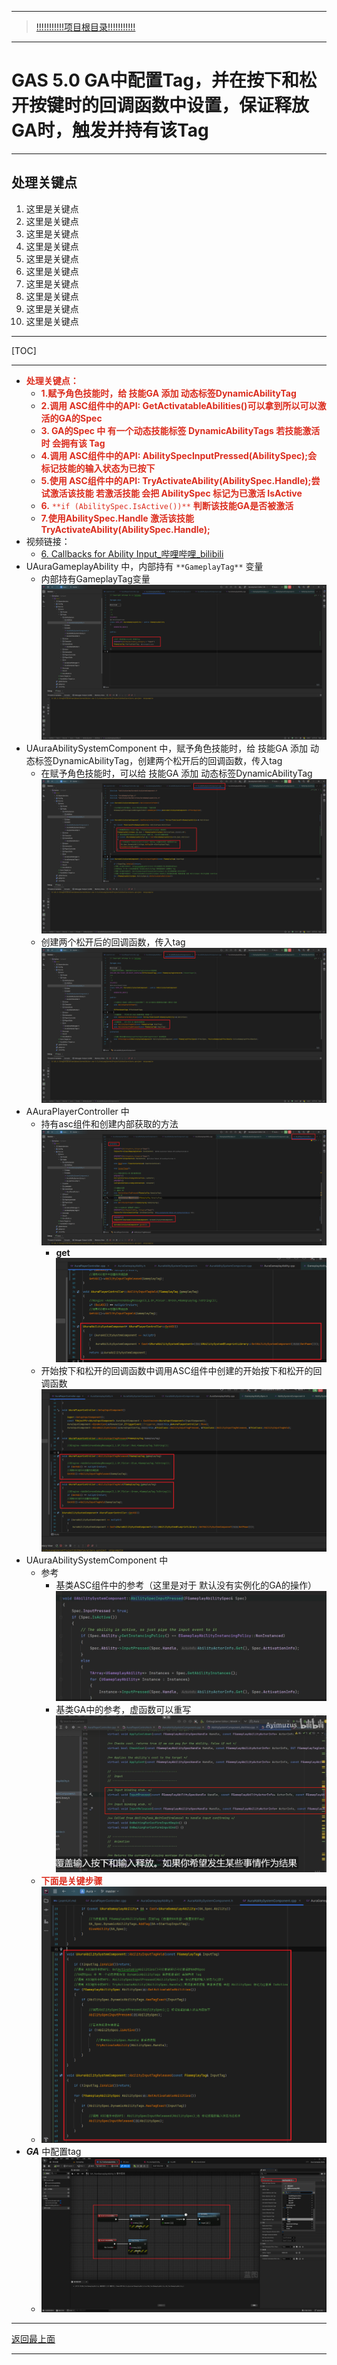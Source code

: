 ___________________________________________________________________________________________
> [!!!!!!!!!!!项目根目录!!!!!!!!!!!](./!!!!!!!!!!!项目目录!!!!!!!!!!!.md)

___________________________________________________________________________________________

# GAS 5.0 GA中配置Tag，并在按下和松开按键时的回调函数中设置，保证释放GA时，触发并持有该Tag
___________________________________________________________________________________________
## 处理关键点
1. 这里是关键点
2. 这里是关键点
3. 这里是关键点
4. 这里是关键点
5. 这里是关键点
6. 这里是关键点
7. 这里是关键点
8. 这里是关键点
9. 这里是关键点
10. 这里是关键点
___________________________________________________________________________________________

[TOC]

___________________________________________________________________________________________

- <font color=#DC2D1E>**处理关键点：**</font>
    - <font color=#DC2D1E>**1.赋予角色技能时，给 技能GA 添加 动态标签DynamicAbilityTag**</font>
    - <font color=#DC2D1E>**2.调用 ASC组件中的API: GetActivatableAbilities()可以拿到所以可以激活的GA的Spec**</font>
    - <font color=#DC2D1E>**3. GA的Spec 中 有一个动态技能标签 DynamicAbilityTags 若技能激活时 会拥有该 Tag**</font>
    - <font color=#DC2D1E>**4.调用 ASC组件中的API: AbilitySpecInputPressed(AbilitySpec);会 标记技能的输入状态为已按下**</font>
    - <font color=#DC2D1E>**5.使用 ASC组件中的API: TryActivateAbility(AbilitySpec.Handle);尝试激活该技能 若激活技能 会把 AbilitySpec 标记为已激活 IsActive**</font>
    - <font color=#DC2D1E>**6.**</font> <font color=#DC2D1E>`**if (AbilitySpec.IsActive())**`</font> <font color=#DC2D1E>**判断该技能GA是否被激活**</font>
    - <font color=#DC2D1E>**7.使用AbilitySpec.Handle 激活该技能TryActivateAbility(AbilitySpec.Handle);**</font>
- 视频链接：
    -  [6. Callbacks for Ability Input_哔哩哔哩_bilibili]("https://www.bilibili.com/video/BV1JD421E7yC?p=100&vd_source=9e1e64122d802b4f7ab37bd325a89e6c")
- UAuraGameplayAbility 中，内部持有 `**GameplayTag**` 变量
    - 内部持有GameplayTag变量 ![图片](https://github.com/liyunlong618/MyNote/blob/master/%E8%99%9A%E5%B9%BBC++/%E6%A8%A1%E5%9D%97/GAS/GAS%E7%AC%AC%E4%BA%8C%E5%AD%A3-%E6%9A%97%E9%BB%91%E7%A0%B4%E5%9D%8F%E7%A5%9ELike%E6%B8%B8%E6%88%8F/%E9%85%8D%E5%9B%BE/GAS_5.0/GAS%205.0%20GA%E4%B8%AD%E9%85%8D%E7%BD%AETag%EF%BC%8C%E5%B9%B6%E5%9C%A8%E6%8C%89%E4%B8%8B%E5%92%8C%E6%9D%BE%E5%BC%80%E6%8C%89%E9%94%AE%E6%97%B6%E7%9A%84%E5%9B%9E%E8%B0%83%E5%87%BD%E6%95%B0%E4%B8%AD%E8%AE%BE%E7%BD%AE%EF%BC%8C%E4%BF%9D%E8%AF%81%E9%87%8A%E6%94%BEGA%E6%97%B6%EF%BC%8C%E8%A7%A6%E5%8F%91%E5%B9%B6%E6%8C%81%E6%9C%89%E8%AF%A5Tag-%E5%B9%95%E5%B8%83%E5%9B%BE%E7%89%87-121074-517762.png?raw=true)
- UAuraAbilitySystemComponent 中，赋予角色技能时，给 技能GA 添加 动态标签DynamicAbilityTag，创建两个松开后的回调函数，传入tag
    - 在赋予角色技能时，可以给 技能GA 添加 动态标签DynamicAbilityTag ![图片](https://github.com/liyunlong618/MyNote/blob/master/%E8%99%9A%E5%B9%BBC++/%E6%A8%A1%E5%9D%97/GAS/GAS%E7%AC%AC%E4%BA%8C%E5%AD%A3-%E6%9A%97%E9%BB%91%E7%A0%B4%E5%9D%8F%E7%A5%9ELike%E6%B8%B8%E6%88%8F/%E9%85%8D%E5%9B%BE/GAS_5.0/GAS%205.0%20GA%E4%B8%AD%E9%85%8D%E7%BD%AETag%EF%BC%8C%E5%B9%B6%E5%9C%A8%E6%8C%89%E4%B8%8B%E5%92%8C%E6%9D%BE%E5%BC%80%E6%8C%89%E9%94%AE%E6%97%B6%E7%9A%84%E5%9B%9E%E8%B0%83%E5%87%BD%E6%95%B0%E4%B8%AD%E8%AE%BE%E7%BD%AE%EF%BC%8C%E4%BF%9D%E8%AF%81%E9%87%8A%E6%94%BEGA%E6%97%B6%EF%BC%8C%E8%A7%A6%E5%8F%91%E5%B9%B6%E6%8C%81%E6%9C%89%E8%AF%A5Tag-%E5%B9%95%E5%B8%83%E5%9B%BE%E7%89%87-427853-834671.png?raw=true)
    - 创建两个松开后的回调函数，传入tag ![图片](https://github.com/liyunlong618/MyNote/blob/master/%E8%99%9A%E5%B9%BBC++/%E6%A8%A1%E5%9D%97/GAS/GAS%E7%AC%AC%E4%BA%8C%E5%AD%A3-%E6%9A%97%E9%BB%91%E7%A0%B4%E5%9D%8F%E7%A5%9ELike%E6%B8%B8%E6%88%8F/%E9%85%8D%E5%9B%BE/GAS_5.0/GAS%205.0%20GA%E4%B8%AD%E9%85%8D%E7%BD%AETag%EF%BC%8C%E5%B9%B6%E5%9C%A8%E6%8C%89%E4%B8%8B%E5%92%8C%E6%9D%BE%E5%BC%80%E6%8C%89%E9%94%AE%E6%97%B6%E7%9A%84%E5%9B%9E%E8%B0%83%E5%87%BD%E6%95%B0%E4%B8%AD%E8%AE%BE%E7%BD%AE%EF%BC%8C%E4%BF%9D%E8%AF%81%E9%87%8A%E6%94%BEGA%E6%97%B6%EF%BC%8C%E8%A7%A6%E5%8F%91%E5%B9%B6%E6%8C%81%E6%9C%89%E8%AF%A5Tag-%E5%B9%95%E5%B8%83%E5%9B%BE%E7%89%87-178833-734865.png?raw=true)
- AAuraPlayerController 中
    - 持有asc组件和创建内部获取的方法 ![图片](https://github.com/liyunlong618/MyNote/blob/master/%E8%99%9A%E5%B9%BBC++/%E6%A8%A1%E5%9D%97/GAS/GAS%E7%AC%AC%E4%BA%8C%E5%AD%A3-%E6%9A%97%E9%BB%91%E7%A0%B4%E5%9D%8F%E7%A5%9ELike%E6%B8%B8%E6%88%8F/%E9%85%8D%E5%9B%BE/GAS_5.0/GAS%205.0%20GA%E4%B8%AD%E9%85%8D%E7%BD%AETag%EF%BC%8C%E5%B9%B6%E5%9C%A8%E6%8C%89%E4%B8%8B%E5%92%8C%E6%9D%BE%E5%BC%80%E6%8C%89%E9%94%AE%E6%97%B6%E7%9A%84%E5%9B%9E%E8%B0%83%E5%87%BD%E6%95%B0%E4%B8%AD%E8%AE%BE%E7%BD%AE%EF%BC%8C%E4%BF%9D%E8%AF%81%E9%87%8A%E6%94%BEGA%E6%97%B6%EF%BC%8C%E8%A7%A6%E5%8F%91%E5%B9%B6%E6%8C%81%E6%9C%89%E8%AF%A5Tag-%E5%B9%95%E5%B8%83%E5%9B%BE%E7%89%87-810568-769206.png?raw=true)
        - **get** ![图片](https://github.com/liyunlong618/MyNote/blob/master/%E8%99%9A%E5%B9%BBC++/%E6%A8%A1%E5%9D%97/GAS/GAS%E7%AC%AC%E4%BA%8C%E5%AD%A3-%E6%9A%97%E9%BB%91%E7%A0%B4%E5%9D%8F%E7%A5%9ELike%E6%B8%B8%E6%88%8F/%E9%85%8D%E5%9B%BE/GAS_5.0/GAS%205.0%20GA%E4%B8%AD%E9%85%8D%E7%BD%AETag%EF%BC%8C%E5%B9%B6%E5%9C%A8%E6%8C%89%E4%B8%8B%E5%92%8C%E6%9D%BE%E5%BC%80%E6%8C%89%E9%94%AE%E6%97%B6%E7%9A%84%E5%9B%9E%E8%B0%83%E5%87%BD%E6%95%B0%E4%B8%AD%E8%AE%BE%E7%BD%AE%EF%BC%8C%E4%BF%9D%E8%AF%81%E9%87%8A%E6%94%BEGA%E6%97%B6%EF%BC%8C%E8%A7%A6%E5%8F%91%E5%B9%B6%E6%8C%81%E6%9C%89%E8%AF%A5Tag-%E5%B9%95%E5%B8%83%E5%9B%BE%E7%89%87-375492-734600.png?raw=true)
    - 开始按下和松开的回调函数中调用ASC组件中创建的开始按下和松开的回调函数 ![图片](https://github.com/liyunlong618/MyNote/blob/master/%E8%99%9A%E5%B9%BBC++/%E6%A8%A1%E5%9D%97/GAS/GAS%E7%AC%AC%E4%BA%8C%E5%AD%A3-%E6%9A%97%E9%BB%91%E7%A0%B4%E5%9D%8F%E7%A5%9ELike%E6%B8%B8%E6%88%8F/%E9%85%8D%E5%9B%BE/GAS_5.0/GAS%205.0%20GA%E4%B8%AD%E9%85%8D%E7%BD%AETag%EF%BC%8C%E5%B9%B6%E5%9C%A8%E6%8C%89%E4%B8%8B%E5%92%8C%E6%9D%BE%E5%BC%80%E6%8C%89%E9%94%AE%E6%97%B6%E7%9A%84%E5%9B%9E%E8%B0%83%E5%87%BD%E6%95%B0%E4%B8%AD%E8%AE%BE%E7%BD%AE%EF%BC%8C%E4%BF%9D%E8%AF%81%E9%87%8A%E6%94%BEGA%E6%97%B6%EF%BC%8C%E8%A7%A6%E5%8F%91%E5%B9%B6%E6%8C%81%E6%9C%89%E8%AF%A5Tag-%E5%B9%95%E5%B8%83%E5%9B%BE%E7%89%87-529970-651798.png?raw=true)
- UAuraAbilitySystemComponent 中
    - 参考
        - 基类ASC组件中的参考（这里是对于 默认没有实例化的GA的操作） ![图片](https://github.com/liyunlong618/MyNote/blob/master/%E8%99%9A%E5%B9%BBC++/%E6%A8%A1%E5%9D%97/GAS/GAS%E7%AC%AC%E4%BA%8C%E5%AD%A3-%E6%9A%97%E9%BB%91%E7%A0%B4%E5%9D%8F%E7%A5%9ELike%E6%B8%B8%E6%88%8F/%E9%85%8D%E5%9B%BE/GAS_5.0/GAS%205.0%20GA%E4%B8%AD%E9%85%8D%E7%BD%AETag%EF%BC%8C%E5%B9%B6%E5%9C%A8%E6%8C%89%E4%B8%8B%E5%92%8C%E6%9D%BE%E5%BC%80%E6%8C%89%E9%94%AE%E6%97%B6%E7%9A%84%E5%9B%9E%E8%B0%83%E5%87%BD%E6%95%B0%E4%B8%AD%E8%AE%BE%E7%BD%AE%EF%BC%8C%E4%BF%9D%E8%AF%81%E9%87%8A%E6%94%BEGA%E6%97%B6%EF%BC%8C%E8%A7%A6%E5%8F%91%E5%B9%B6%E6%8C%81%E6%9C%89%E8%AF%A5Tag-%E5%B9%95%E5%B8%83%E5%9B%BE%E7%89%87-375713-800460.png?raw=true)
        - 基类GA中的参考，虚函数可以重写 ![图片](https://github.com/liyunlong618/MyNote/blob/master/%E8%99%9A%E5%B9%BBC++/%E6%A8%A1%E5%9D%97/GAS/GAS%E7%AC%AC%E4%BA%8C%E5%AD%A3-%E6%9A%97%E9%BB%91%E7%A0%B4%E5%9D%8F%E7%A5%9ELike%E6%B8%B8%E6%88%8F/%E9%85%8D%E5%9B%BE/GAS_5.0/GAS%205.0%20GA%E4%B8%AD%E9%85%8D%E7%BD%AETag%EF%BC%8C%E5%B9%B6%E5%9C%A8%E6%8C%89%E4%B8%8B%E5%92%8C%E6%9D%BE%E5%BC%80%E6%8C%89%E9%94%AE%E6%97%B6%E7%9A%84%E5%9B%9E%E8%B0%83%E5%87%BD%E6%95%B0%E4%B8%AD%E8%AE%BE%E7%BD%AE%EF%BC%8C%E4%BF%9D%E8%AF%81%E9%87%8A%E6%94%BEGA%E6%97%B6%EF%BC%8C%E8%A7%A6%E5%8F%91%E5%B9%B6%E6%8C%81%E6%9C%89%E8%AF%A5Tag-%E5%B9%95%E5%B8%83%E5%9B%BE%E7%89%87-659059-266506.png?raw=true)
    - <font color=#DC2D1E>**下面是关键步骤**</font>
    -  ![图片](https://github.com/liyunlong618/MyNote/blob/master/%E8%99%9A%E5%B9%BBC++/%E6%A8%A1%E5%9D%97/GAS/GAS%E7%AC%AC%E4%BA%8C%E5%AD%A3-%E6%9A%97%E9%BB%91%E7%A0%B4%E5%9D%8F%E7%A5%9ELike%E6%B8%B8%E6%88%8F/%E9%85%8D%E5%9B%BE/GAS_5.0/GAS%205.0%20GA%E4%B8%AD%E9%85%8D%E7%BD%AETag%EF%BC%8C%E5%B9%B6%E5%9C%A8%E6%8C%89%E4%B8%8B%E5%92%8C%E6%9D%BE%E5%BC%80%E6%8C%89%E9%94%AE%E6%97%B6%E7%9A%84%E5%9B%9E%E8%B0%83%E5%87%BD%E6%95%B0%E4%B8%AD%E8%AE%BE%E7%BD%AE%EF%BC%8C%E4%BF%9D%E8%AF%81%E9%87%8A%E6%94%BEGA%E6%97%B6%EF%BC%8C%E8%A7%A6%E5%8F%91%E5%B9%B6%E6%8C%81%E6%9C%89%E8%AF%A5Tag-%E5%B9%95%E5%B8%83%E5%9B%BE%E7%89%87-822520-105846.png?raw=true)
- ***GA*** 中配置tag
    -  ![图片](https://github.com/liyunlong618/MyNote/blob/master/%E8%99%9A%E5%B9%BBC++/%E6%A8%A1%E5%9D%97/GAS/GAS%E7%AC%AC%E4%BA%8C%E5%AD%A3-%E6%9A%97%E9%BB%91%E7%A0%B4%E5%9D%8F%E7%A5%9ELike%E6%B8%B8%E6%88%8F/%E9%85%8D%E5%9B%BE/GAS_5.0/GAS%205.0%20GA%E4%B8%AD%E9%85%8D%E7%BD%AETag%EF%BC%8C%E5%B9%B6%E5%9C%A8%E6%8C%89%E4%B8%8B%E5%92%8C%E6%9D%BE%E5%BC%80%E6%8C%89%E9%94%AE%E6%97%B6%E7%9A%84%E5%9B%9E%E8%B0%83%E5%87%BD%E6%95%B0%E4%B8%AD%E8%AE%BE%E7%BD%AE%EF%BC%8C%E4%BF%9D%E8%AF%81%E9%87%8A%E6%94%BEGA%E6%97%B6%EF%BC%8C%E8%A7%A6%E5%8F%91%E5%B9%B6%E6%8C%81%E6%9C%89%E8%AF%A5Tag-%E5%B9%95%E5%B8%83%E5%9B%BE%E7%89%87-165062-732171.png?raw=true)

___________________________________________________________________________________________

[返回最上面](#处理关键点)
___________________________________________________________________________________________